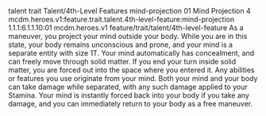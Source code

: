 <ability>
  <metadata>
    <class>talent</class>
    <feature_type>trait</feature_type>
    <file_dpath>Talent/4th-Level Features</file_dpath>
    <item_id>mind-projection</item_id>
    <item_index>01</item_index>
    <item_name>Mind Projection</item_name>
    <level>4</level>
    <scc>mcdm.heroes.v1:feature.trait.talent.4th-level-feature:mind-projection</scc>
    <scdc>1.1.1:6.1.1.10:01</scdc>
    <source>mcdm.heroes.v1</source>
    <type>feature/trait/talent/4th-level-feature</type>
  </metadata>
  <effects>
    <effect type="mundane">As a maneuver, you project your mind outside your body. While you are in this state, your body remains unconscious and prone, and your mind is a separate entity with size 1T. Your mind automatically has concealment, and can freely move through solid matter. If you end your turn inside solid matter, you are forced out into the space where you entered it.
Any abilities or features you use originate from your mind. Both your mind and your body can take damage while separated, with any such damage applied to your Stamina. Your mind is instantly forced back into your body if you take any damage, and you can immediately return to your body as a free maneuver.</effect>
  </effects>
</ability>
